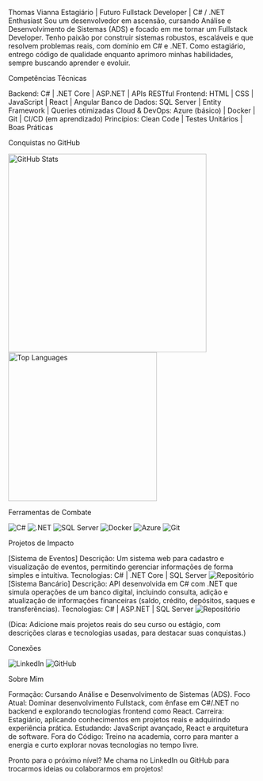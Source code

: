 Thomas Vianna
Estagiário | Futuro Fullstack Developer | C# / .NET Enthusiast
Sou um desenvolvedor em ascensão, cursando Análise e Desenvolvimento de Sistemas (ADS) e focado em me tornar um Fullstack Developer. Tenho paixão por construir sistemas robustos, escaláveis e que resolvem problemas reais, com domínio em C# e .NET. Como estagiário, entrego código de qualidade enquanto aprimoro minhas habilidades, sempre buscando aprender e evoluir.

Competências Técnicas

Backend: C# | .NET Core | ASP.NET | APIs RESTful
Frontend: HTML | CSS | JavaScript | React | Angular
Banco de Dados: SQL Server | Entity Framework | Queries otimizadas
Cloud & DevOps: Azure (básico) | Docker | Git | CI/CD (em aprendizado)
Princípios: Clean Code | Testes Unitários | Boas Práticas


Conquistas no GitHub

  <img src="https://github-readme-stats.vercel.app/api?username=ThomasVianna&#x26;show_icons=true&#x26;theme=dark&#x26;hide_border=true" alt="GitHub Stats" width="400">
  <img src="https://github-readme-stats.vercel.app/api/top-langs/?username=ThomasVianna&#x26;layout=compact&#x26;theme=dark&#x26;hide_border=true" alt="Top Languages" width="300">


Ferramentas de Combate

  <img src="https://img.shields.io/badge/C%23-239120?style=flat-square&#x26;logo=csharp&#x26;logoColor=white" alt="C#">
  <img src="https://img.shields.io/badge/.NET-512BD4?style=flat-square&#x26;logo=dotnet&#x26;logoColor=white" alt=".NET">
  <img src="https://img.shields.io/badge/SQL%20Server-CC2927?style=flat-square&#x26;logo=microsoftsqlserver&#x26;logoColor=white" alt="SQL Server">
  <img src="https://img.shields.io/badge/Docker-2496ED?style=flat-square&#x26;logo=docker&#x26;logoColor=white" alt="Docker">
  <img src="https://img.shields.io/badge/Azure-0078D4?style=flat-square&#x26;logo=microsoftazure&#x26;logoColor=white" alt="Azure">
  <img src="https://img.shields.io/badge/Git-F05032?style=flat-square&#x26;logo=git&#x26;logoColor=white" alt="Git">


Projetos de Impacto

[Sistema de Eventos]
Descrição: Um sistema web para cadastro e visualização de eventos, permitindo gerenciar informações de forma simples e intuitiva.
Tecnologias: C# | .NET Core | SQL Server
<img src="https://img.shields.io/badge/Repositório-GitHub-181717?style=flat-square&logo=github" alt="Repositório" />
[Sistema Bancário]
Descrição: API desenvolvida em C# com .NET que simula operações de um banco digital, incluindo consulta, adição e atualização de informações financeiras (saldo, crédito, depósitos, saques e transferências).
Tecnologias: C# | ASP.NET | SQL Server
<img src="https://img.shields.io/badge/Repositório-GitHub-181717?style=flat-square&logo=github" alt="Repositório" />

(Dica: Adicione mais projetos reais do seu curso ou estágio, com descrições claras e tecnologias usadas, para destacar suas conquistas.)

Conexões

  <img src="https://img.shields.io/badge/LinkedIn-0A66C2?style=flat-square&#x26;logo=linkedin&#x26;logoColor=white" alt="LinkedIn">
  <img src="https://img.shields.io/badge/GitHub-181717?style=flat-square&#x26;logo=github&#x26;logoColor=white" alt="GitHub">


Sobre Mim

Formação: Cursando Análise e Desenvolvimento de Sistemas (ADS).
Foco Atual: Dominar desenvolvimento Fullstack, com ênfase em C#/.NET no backend e explorando tecnologias frontend como React.
Carreira: Estagiário, aplicando conhecimentos em projetos reais e adquirindo experiência prática.
Estudando: JavaScript avançado, React e arquitetura de software.
Fora do Código: Treino na academia, corro para manter a energia e curto explorar novas tecnologias no tempo livre.

Pronto para o próximo nível? Me chama no LinkedIn ou GitHub para trocarmos ideias ou colaborarmos em projetos!
